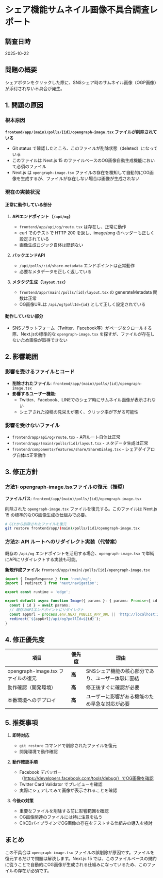 # シェア機能サムネイル画像不具合調査レポート

## 調査日時
2025-10-22

## 問題の概要
シェアボタンをクリックした際に、SNSシェア時のサムネイル画像（OGP画像）が添付されない不具合が発生。

## 1. 問題の原因

### 根本原因
**`frontend/app/(main)/polls/[id]/opengraph-image.tsx` ファイルが削除されている**

- Git status で確認したところ、このファイルが削除状態（deleted）になっている
- このファイルは Next.js 15 のファイルベースのOG画像自動生成機能において必須のファイル
- Next.js は `opengraph-image.tsx` ファイルの存在を検知して自動的にOG画像を生成するが、ファイルが存在しない場合は画像が生成されない

### 現在の実装状況

#### 正常に動作している部分
1. **APIエンドポイント（`/api/og`）**
   - `frontend/app/api/og/route.tsx` は存在し、正常に動作
   - curl でのテストで HTTP 200 を返し、image/png のヘッダーも正しく設定されている
   - 画像生成ロジック自体は問題ない

2. **バックエンドAPI**
   - `/api/polls/:id/share-metadata` エンドポイントは正常動作
   - 必要なメタデータを正しく返している

3. **メタタグ生成（`layout.tsx`）**
   - `frontend/app/(main)/polls/[id]/layout.tsx` の generateMetadata 関数は正常
   - OG画像URLは `/api/og?pollId={id}` として正しく設定されている

#### 動作していない部分
- SNSプラットフォーム（Twitter、Facebook等）がページをクロールする際、Next.jsの標準的な `opengraph-image.tsx` を探すが、ファイルが存在しないため画像が取得できない

## 2. 影響範囲

### 影響を受けるファイルとコード
- **削除されたファイル**: `frontend/app/(main)/polls/[id]/opengraph-image.tsx`
- **影響するユーザー機能**:
  - Twitter、Facebook、LINEでのシェア時にサムネイル画像が表示されない
  - シェアされた投稿の見栄えが悪く、クリック率が下がる可能性

### 影響を受けないファイル
- `frontend/app/api/og/route.tsx` - APIルート自体は正常
- `frontend/app/(main)/polls/[id]/layout.tsx` - メタデータ生成は正常
- `frontend/components/features/share/ShareDialog.tsx` - シェアダイアログ自体は正常動作

## 3. 修正方針

### 方法1: opengraph-image.tsxファイルの復元（推奨）
**ファイルパス**: `frontend/app/(main)/polls/[id]/opengraph-image.tsx`

削除された `opengraph-image.tsx` ファイルを復元する。このファイルは Next.js 15 の標準的なOG画像生成の仕組みで必要。

```bash
# Gitから削除されたファイルを復元
git restore frontend/app/(main)/polls/[id]/opengraph-image.tsx
```

### 方法2: API ルートへのリダイレクト実装（代替案）
既存の `/api/og` エンドポイントを活用する場合、`opengraph-image.tsx` で単純にAPIにリダイレクトする実装も可能。

**新規作成ファイル**: `frontend/app/(main)/polls/[id]/opengraph-image.tsx`
```typescript
import { ImageResponse } from 'next/og';
import { redirect } from 'next/navigation';

export const runtime = 'edge';

export default async function Image({ params }: { params: Promise<{ id: string }> }) {
  const { id } = await params;
  // 既存のAPIエンドポイントにリダイレクト
  const appUrl = process.env.NEXT_PUBLIC_APP_URL || 'http://localhost:3000';
  redirect(`${appUrl}/api/og?pollId=${id}`);
}
```

## 4. 修正優先度

| 項目 | 優先度 | 理由 |
|------|--------|------|
| opengraph-image.tsx ファイルの復元 | **高** | SNSシェア機能の核心部分であり、ユーザー体験に直結 |
| 動作確認（開発環境） | **高** | 修正後すぐに確認が必要 |
| 本番環境へのデプロイ | **高** | ユーザーに影響がある機能のため早急な対応が必要 |

## 5. 推奨事項

1. **即時対応**
   - `git restore` コマンドで削除されたファイルを復元
   - 開発環境で動作確認

2. **動作確認手順**
   - Facebook デバッガー（https://developers.facebook.com/tools/debug/）でOG画像を確認
   - Twitter Card Validator でプレビューを確認
   - 実際にシェアしてみて画像が表示されることを確認

3. **今後の対策**
   - 重要なファイルを削除する前に影響範囲を確認
   - OG画像関連のファイルには特に注意を払う
   - CI/CDパイプラインでOG画像の存在をテストする仕組みの導入を検討

## まとめ
この不具合は `opengraph-image.tsx` ファイルの誤削除が原因です。ファイルを復元するだけで問題は解決します。Next.js 15 では、このファイルベースの規約に従うことで自動的にOG画像が生成される仕組みになっているため、このファイルの存在が必須です。
